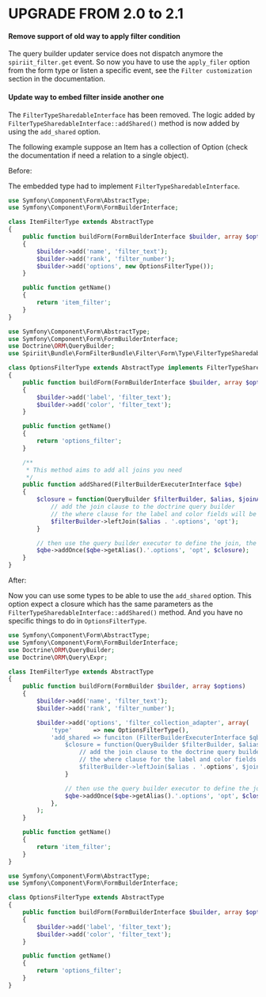 UPGRADE FROM 2.0 to 2.1
=======================

#### Remove support of old way to apply filter condition

The query builder updater service does not dispatch anymore the `spiriit_filter.get` event.
So now you have to use the `apply_filer` option from the form type or listen a specific event, see the `Filter customization` section in the documentation.

#### Update way to embed filter inside another one

The `FilterTypeSharedableInterface` has been removed. The logic added by `FilterTypeSharedableInterface::addShared()` method is now added by using the `add_shared` option.

The following example suppose an Item has a collection of Option (check the documentation if need a relation to a single object).

Before:

The embedded type had to implement `FilterTypeSharedableInterface`.

```php
use Symfony\Component\Form\AbstractType;
use Symfony\Component\Form\FormBuilderInterface;

class ItemFilterType extends AbstractType
{
    public function buildForm(FormBuilderInterface $builder, array $options)
    {
        $builder->add('name', 'filter_text');
        $builder->add('rank', 'filter_number');
        $builder->add('options', new OptionsFilterType());
    }

    public function getName()
    {
        return 'item_filter';
    }
}
```

```php
use Symfony\Component\Form\AbstractType;
use Symfony\Component\Form\FormBuilderInterface;
use Doctrine\ORM\QueryBuilder;
use Spiriit\Bundle\FormFilterBundle\Filter\Form\Type\FilterTypeSharedableInterface;

class OptionsFilterType extends AbstractType implements FilterTypeSharedableInterface
{
    public function buildForm(FormBuilderInterface $builder, array $options)
    {
        $builder->add('label', 'filter_text');
        $builder->add('color', 'filter_text');
    }

    public function getName()
    {
        return 'options_filter';
    }

    /**
     * This method aims to add all joins you need
     */
    public function addShared(FilterBuilderExecuterInterface $qbe)
    {
        $closure = function(QueryBuilder $filterBuilder, $alias, $joinAlias, Expr $expr) {
            // add the join clause to the doctrine query builder
            // the where clause for the label and color fields will be added automatically with the right alias later by the Spiriit\Filter\QueryBuilderUpdater
            $filterBuilder->leftJoin($alias . '.options', 'opt');
        }

        // then use the query builder executor to define the join, the join's alias and things to do on the doctrine query builder.
        $qbe->addOnce($qbe->getAlias().'.options', 'opt', $closure);
    }
}
```

After:

Now you can use some types to be able to use the `add_shared` option.
This option expect a closure which has the same parameters as the `FilterTypeSharedableInterface::addShared()` method.
And you have no specific things to do in `OptionsFilterType`.

```php
use Symfony\Component\Form\AbstractType;
use Symfony\Component\Form\FormBuilderInterface;
use Doctrine\ORM\QueryBuilder;
use Doctrine\ORM\Query\Expr;

class ItemFilterType extends AbstractType
{
    public function buildForm(FormBuilder $builder, array $options)
    {
        $builder->add('name', 'filter_text');
        $builder->add('rank', 'filter_number');

        $builder->add('options', 'filter_collection_adapter', array(
            'type'      => new OptionsFilterType(),
            'add_shared => funciton (FilterBuilderExecuterInterface $qbe)  {
                $closure = function(QueryBuilder $filterBuilder, $alias, $joinAlias, Expr $expr) {
                    // add the join clause to the doctrine query builder
                    // the where clause for the label and color fields will be added automatically with the right alias later by the Spiriit\Filter\QueryBuilderUpdater
                    $filterBuilder->leftJoin($alias . '.options', $joinAlias');
                }

                // then use the query builder executor to define the join, the join's alias and things to do on the doctrine query builder.
                $qbe->addOnce($qbe->getAlias().'.options', 'opt', $closure);
            },
        );
    }

    public function getName()
    {
        return 'item_filter';
    }
}
```

```php
use Symfony\Component\Form\AbstractType;
use Symfony\Component\Form\FormBuilderInterface;

class OptionsFilterType extends AbstractType
{
    public function buildForm(FormBuilderInterface $builder, array $options)
    {
        $builder->add('label', 'filter_text');
        $builder->add('color', 'filter_text');
    }

    public function getName()
    {
        return 'options_filter';
    }
}
```
